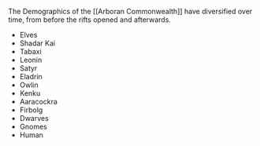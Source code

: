 The Demographics of the [[Arboran Commonwealth]] have diversified over time, from before the rifts opened and afterwards.

- Elves
- Shadar Kai
- Tabaxi
- Leonin
- Satyr
- Eladrin
- Owlin
- Kenku
- Aaracockra
- Firbolg
- Dwarves
- Gnomes
- Human